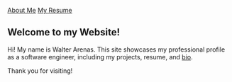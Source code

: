 [About Me](about.md)    [My Resume](resume.md)

## Welcome to my Website!

Hi! My name is Walter Arenas. This site showcases my professional profile as a software engineer, including my projects, resume, and [bio](about.md).

Thank you for visiting!

